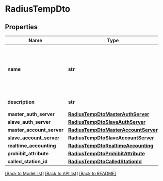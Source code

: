 # RadiusTempDto

## Properties
Name | Type | Description | Notes
------------ | ------------- | ------------- | -------------
**name** | **str** | RADIUS模板名称不能包含特殊字符 ~ $ @ # &amp; ? &#x3D; + % * ( ) { } &lt; &gt; ] [ ^ ! , : ; &#x60; &#39; / | \\ \&quot;，且不能单独以-或- -作为模板名称。 | [optional] 
**description** | **str** | RADIUS模板描述。 | [optional] 
**master_auth_server** | [**RadiusTempDtoMasterAuthServer**](RadiusTempDtoMasterAuthServer.md) |  | [optional] 
**slave_auth_server** | [**RadiusTempDtoSlaveAuthServer**](RadiusTempDtoSlaveAuthServer.md) |  | [optional] 
**master_account_server** | [**RadiusTempDtoMasterAccountServer**](RadiusTempDtoMasterAccountServer.md) |  | [optional] 
**slave_account_server** | [**RadiusTempDtoSlaveAccountServer**](RadiusTempDtoSlaveAccountServer.md) |  | [optional] 
**realtime_accounting** | [**RadiusTempDtoRealtimeAccounting**](RadiusTempDtoRealtimeAccounting.md) |  | [optional] 
**prohibit_attribute** | [**RadiusTempDtoProhibitAttribute**](RadiusTempDtoProhibitAttribute.md) |  | [optional] 
**called_station_id** | [**RadiusTempDtoCalledStationId**](RadiusTempDtoCalledStationId.md) |  | [optional] 

[[Back to Model list]](../README.md#documentation-for-models) [[Back to API list]](../README.md#documentation-for-api-endpoints) [[Back to README]](../README.md)



